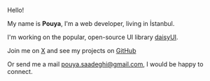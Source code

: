 Hello!

My name is <span title="/puːˈjɑː/">**Pouya**</span>, I'm a web developer, living in İstanbul.

I'm working on the popular, open-source UI library [daisyUI](https://daisyui.com/).

Join me on [X](https://x.com/saadeghi) and see my projects on [GitHub](https://github.com/saadeghi)

Or send me a mail [pouya.saadeghi@gmail.com](mailto:pouya.saadeghi@gmail.com), I would be happy to connect.
